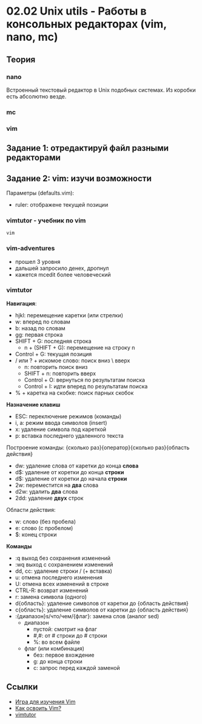 # 02.02 Unix utils - Работы в консольных редакторах (vim, nano, mc)

## Теория

### nano
Встроенный текстовый редактор в Unix подобных системах. Из коробки есть абсолютно везде.

### mc
### vim

## Задание 1: отредактируй файл разными редакторами

## Задание 2: vim: изучи возможности
Параметры (defaults.vim):
- ruler: отображене текущей позиции 
### vimtutor - учебник по vim
`vim`

### vim-adventures
- прошел 3 уровня
- дальшей запросило денех, дропнул
- кажется mcedit более человеческий

### vimtutor
**Навигация**:
- hjkl: перемещение каретки (или стрелки)
- w: вперед по словам
- b: назад по словам
- gg: первая строка
- SHIFT + G: последняя строка
  - n + (SHIFT + G): перемещение на строку n
- Control + G: текущая позиция
- / или ? + искомое слово: поиск вниз \ вверх
  - n: повторить поиск вниз
  - SHIFT + n: повторить вверх 
  - Control + O: вернуться по результатам поиска
  - Control + I: идти вперед по результатам поиска
- % + каретка на скобке: поиск парных скобок

**Назначение клавиш**
- ESC: переключение режимов (команды)
- i, a: режим ввода символов (insert)
- x: удаление символа под кареткой
- p: вставка последнего удаленного текста

Построение команды: {сколько раз}{оператор}{сколько раз}{область действия}
- dw: удаление слова от каретки до конца **слова**
- d$: удаление от коретки до конца **строки**
- d$: удаление от коретки до начала **строки**
- 2w: переместится на **два** слова
- d2w: удалить **два** слова
- 2dd: удаление **двух** строк

Области действия:
- w: слово (без пробела)
- e: слово (с пробелом)
- $: конец строки

**Команды**
- :q выход без сохранения изменений
- :wq выход с сохранением изменений
- dd, cc: удаление строки / (+ вставка)
- u: отмена последнего изменения 
- U: отмена всех изменений в строке
- CTRL-R: возврат изменений
- r: замена символа (одного)
- d{область}: удаление символов от каретки до {область действия}
- c{область}: удаление символов от каретки до {область действия}
- :{диапазон}s/что/чем/{флаг}: замена слов (аналог sed)
  - диапазон
    - пустой: смотрит на флаг
    - #,#: от # строки до # строки
    - %: во всем файле
  - флаг (или комбинация)
    - без: первое вхождение
    - g: до конца строки
    - c: запрос перед каждой заменой

## Ссылки
- [Игра для изучения Vim](https://habr.com/ru/articles/377721/)
- [Как освоить Vim?](https://habr.com/ru/companies/ruvds/articles/544160/)
- [vimtutor](https://manpages.ubuntu.com/manpages/bionic/ru/man1/vimtutor.1.html)